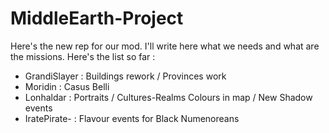 # MiddleEarth-Project

Here's the new rep for our mod. I'll write here what we needs and what are the missions. 
Here's the list so far :
- GrandiSlayer : Buildings rework / Provinces work
- Moridin : Casus Belli
- Lonhaldar : Portraits / Cultures-Realms Colours in map / New Shadow events
- IratePirate- : Flavour events for Black Numenoreans
